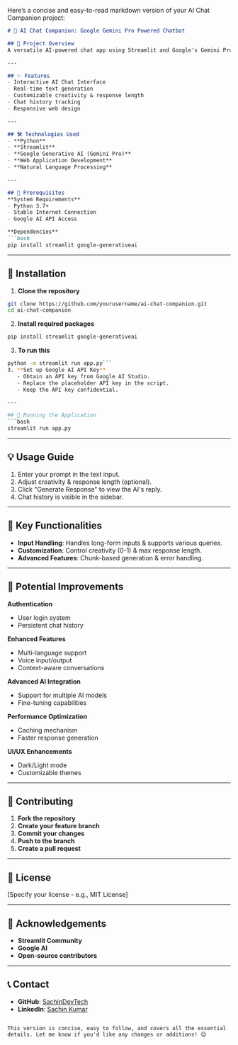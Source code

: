 Here’s a concise and easy-to-read markdown version of your AI Chat Companion project:  

```markdown
# 🤖 AI Chat Companion: Google Gemini Pro Powered Chatbot

## 📝 Project Overview
A versatile AI-powered chat app using Streamlit and Google's Gemini Pro, enabling user interaction with an advanced language model.

---

## ✨ Features
- Interactive AI Chat Interface  
- Real-time text generation  
- Customizable creativity & response length  
- Chat history tracking  
- Responsive web design  

---

## 🛠 Technologies Used
- **Python**  
- **Streamlit**  
- **Google Generative AI (Gemini Pro)**  
- **Web Application Development**  
- **Natural Language Processing**  

---

## 🚀 Prerequisites
**System Requirements**  
- Python 3.7+  
- Stable Internet Connection  
- Google AI API Access  

**Dependencies**  
```bash
pip install streamlit google-generativeai
```

---

## 🔧 Installation
1. **Clone the repository**  
```bash
git clone https://github.com/yourusername/ai-chat-companion.git
cd ai-chat-companion
```

2. **Install required packages**  
```bash
pip install streamlit google-generativeai
```
3. **To run this**
```bash
python -m streamlit run app.py```
3. **Set up Google AI API Key**  
   - Obtain an API key from Google AI Studio.  
   - Replace the placeholder API key in the script.  
   - Keep the API key confidential.  

---

## 🏃 Running the Application
```bash
streamlit run app.py
```

---

## 💡 Usage Guide
1. Enter your prompt in the text input.  
2. Adjust creativity & response length (optional).  
3. Click "Generate Response" to view the AI's reply.  
4. Chat history is visible in the sidebar.  

---

## 🌟 Key Functionalities
- **Input Handling**: Handles long-form inputs & supports various queries.  
- **Customization**: Control creativity (0-1) & max response length.  
- **Advanced Features**: Chunk-based generation & error handling.  

---

## 🚧 Potential Improvements
**Authentication**  
- User login system  
- Persistent chat history  

**Enhanced Features**  
- Multi-language support  
- Voice input/output  
- Context-aware conversations  

**Advanced AI Integration**  
- Support for multiple AI models  
- Fine-tuning capabilities  

**Performance Optimization**  
- Caching mechanism  
- Faster response generation  

**UI/UX Enhancements**  
- Dark/Light mode  
- Customizable themes  

---

## 🤝 Contributing
1. **Fork the repository**  
2. **Create your feature branch**  
3. **Commit your changes**  
4. **Push to the branch**  
5. **Create a pull request**  

---

## 📄 License
[Specify your license - e.g., MIT License]  

---

## 🙌 Acknowledgements
- **Streamlit Community**  
- **Google AI**  
- **Open-source contributors**  

---

## 📞 Contact
- **GitHub**: [SachinDevTech](https://github.com/SachinDevTech/codecurrent.ai.git)  
- **LinkedIn**: [Sachin Kumar](https://linkedin.com/in/sachindevtech)  
```

This version is concise, easy to follow, and covers all the essential details. Let me know if you'd like any changes or additions! 😊